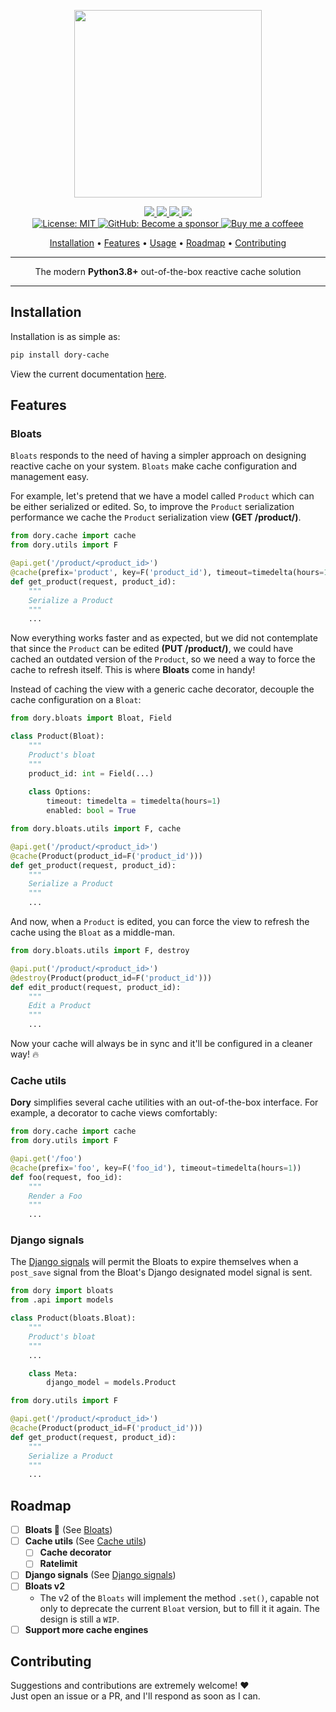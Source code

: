 <p align="center">
    <img src="https://user-images.githubusercontent.com/55748056/172958283-fa9b17c3-16a5-49e7-9a12-3d33dc5b6f6d.png" width="300">
</p>

<p align="center">
  <a href="https://github.com/sorenrife/dory/actions/workflows/deploy.yaml">
    <img src="https://github.com/sorenrife/dory/actions/workflows/deploy.yaml/badge.svg">
  </a>
  <a href="https://codecov.io/gh/sorenrife/dory">
    <img src="https://codecov.io/gh/sorenrife/dory/branch/master/graph/badge.svg?token=72DJGGO049"/>
  </a>
  <a href="https://pypi.python.org/pypi/dory-cache/">
    <img src="https://img.shields.io/pypi/v/dory-cache.svg?color=blue">
  </a>
  <a>
      <img src="https://img.shields.io/pypi/pyversions/dory-cache.svg?color=blue">
  </a>
  <br/>
  <a href="https://github.com/sorenrife/dory/blob/main/LICENSE.md">
    <img src="https://img.shields.io/badge/License-MIT-lightgrey.svg"
         alt="License: MIT">
  </a>
  <a href="https://github.com/sponsors/sorenrife">
    <img src="https://img.shields.io/badge/GitHub-Become a sponsor-orange.svg"
         alt="GitHub: Become a sponsor">
  </a>
  <a href="https://www.buymeacoffee.com/sorenrife">
    <img src="https://img.shields.io/badge/-buy_me_a%C2%A0coffee-gray?logo=buy-me-a-coffee"
         alt="Buy me a coffeee">
  </a>
</p>

<p align="center">
  <a href="#installation">Installation</a>
  • <a href="#features">Features</a>
  • <a href="README.md#usage">Usage</a>
  • <a href="#roadmap">Roadmap</a>
  • <a href="#contributing">Contributing</a>
</p>

-----------------------

<p align="center">
The modern <b>Python3.8+</b> out-of-the-box reactive cache solution
</p>

-----------------------

## Installation

Installation is as simple as:

```bash
pip install dory-cache
```

View the current documentation [here](https://sorenrife.gitbook.io/dory/).

## Features

### Bloats
`Bloats` responds to the need of having a simpler approach on designing reactive cache on your system. `Bloats` make cache configuration and management easy.


For example, let's pretend that we have a model called `Product` which can be either serialized or edited. So, to improve the `Product` serialization performance we cache the `Product` serialization view **(GET /product/<id>)**.

```python
from dory.cache import cache
from dory.utils import F

@api.get('/product/<product_id>')
@cache(prefix='product', key=F('product_id'), timeout=timedelta(hours=1))
def get_product(request, product_id):
    """
    Serialize a Product
    """
    ...
```

Now everything works faster and as expected, but we did not contemplate that since the `Product` can be edited **(PUT /product/<id>)**, we could have cached an outdated version of the `Product`, so we need a way to force the cache to refresh itself. This is where **Bloats** come in handy!

Instead of caching the view with a generic cache decorator, decouple the cache configuration on a `Bloat`:

```python
from dory.bloats import Bloat, Field

class Product(Bloat):
    """
    Product's bloat
    """
    product_id: int = Field(...)
    
    class Options:
        timeout: timedelta = timedelta(hours=1)
        enabled: bool = True
```

```python
from dory.bloats.utils import F, cache

@api.get('/product/<product_id>')
@cache(Product(product_id=F('product_id')))
def get_product(request, product_id):
    """
    Serialize a Product
    """
    ...
```

And now, when a `Product` is edited, you can force the view to refresh the cache using the `Bloat` as a middle-man.

```python
from dory.bloats.utils import F, destroy

@api.put('/product/<product_id>')
@destroy(Product(product_id=F('product_id')))
def edit_product(request, product_id):
    """
    Edit a Product
    """
    ...
```

Now your cache will always be in sync and it'll be configured in a cleaner way! 🔥

### Cache utils

**Dory** simplifies several cache utilities with an out-of-the-box interface. For example, a decorator to cache views comfortably:

```python
from dory.cache import cache
from dory.utils import F

@api.get('/foo')
@cache(prefix='foo', key=F('foo_id'), timeout=timedelta(hours=1))
def foo(request, foo_id):
    """
    Render a Foo
    """
    ...
```

### Django signals

The [Django signals](https://docs.djangoproject.com/en/stable/ref/signals/) will permit the Bloats to expire themselves when a `post_save` signal from the Bloat's Django designated model signal is sent.

```python
from dory import bloats
from .api import models

class Product(bloats.Bloat):
    """
    Product's bloat
    """
    ...

    class Meta:
        django_model = models.Product
```

```python
from dory.utils import F

@api.get('/product/<product_id>')
@cache(Product(product_id=F('product_id')))
def get_product(request, product_id):
    """
    Serialize a Product
    """
    ...
```

## Roadmap

- [ ] **Bloats 🐡** (See [Bloats](#Bloats))
- [ ] **Cache utils** (See [Cache utils](#Cache-utils))
    - [ ] **Cache decorator**   
    - [ ] **Ratelimit**
- [ ] **Django signals** (See [Django signals](#Django-signals))
- [ ] **Bloats v2**
    - The v2 of the `Bloats` will implement the method `.set()`, capable not only to deprecate the current `Bloat` version, but to fill it it again. The design is still a `WIP`.
- [ ] **Support more cache engines**

## Contributing

Suggestions and contributions are extremely welcome! ❤️  
Just open an issue or a PR, and I'll respond as soon as I can.
